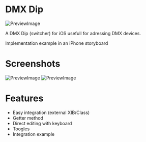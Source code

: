 DMX Dip
======

![PreviewImage](https://raw.github.com/Cclleemm/DMXDip/master/screenshots/title.png?raw=true)

A DMX Dip (switcher) for iOS usefull for adressing DMX devices.

Implementation example in an iPhone storyboard

Screenshots
============
![PreviewImage](https://raw.github.com/Cclleemm/DMXDip/master/screenshots/1.png?raw=true)  ![PreviewImage](https://raw.github.com/Cclleemm/DMXDip/master/screenshots/2.png?raw=true)

Features
============

*   Easy integration (external XIB/Class)
*   Getter method
*   Direct editing with keyboard
*   Toogles
*   Integration example
